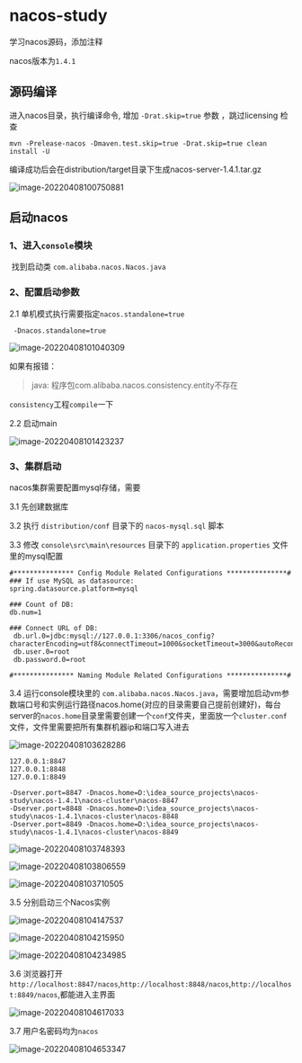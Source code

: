 # nacos-study
学习nacos源码，添加注释

nacos版本为`1.4.1`

## 源码编译
进入nacos目录，执行编译命令, 增加 `-Drat.skip=true` 参数 ，跳过licensing 检查
```shell
mvn -Prelease-nacos -Dmaven.test.skip=true -Drat.skip=true clean install -U 
```

编译成功后会在distribution/target目录下生成nacos-server-1.4.1.tar.gz

![image-20220408100750881](images/202204081007286.png)



## 启动nacos

### 1、进入`console`模块

​	找到启动类 `com.alibaba.nacos.Nacos.java`

### 2、配置启动参数

2.1 单机模式执行需要指定`nacos.standalone=true`

```shell
 -Dnacos.standalone=true
```

![image-20220408101040309](images/202204081010208.png)



如果有报错：

>  java: 程序包com.alibaba.nacos.consistency.entity不存在

`consistency`工程`compile`一下



2.2 启动main

![image-20220408101423237](images/202204081014898.png)



### 3、集群启动

nacos集群需要配置mysql存储，需要

3.1 先创建数据库

3.2 执行 `distribution/conf` 目录下的 `nacos-mysql.sql` 脚本

3.3 修改 `console\src\main\resources` 目录下的 `application.properties` 文件里的mysql配置

   ```properties
   #*************** Config Module Related Configurations ***************#
   ### If use MySQL as datasource:
   spring.datasource.platform=mysql
   
   ### Count of DB:
   db.num=1
   
   ### Connect URL of DB:
    db.url.0=jdbc:mysql://127.0.0.1:3306/nacos_config?characterEncoding=utf8&connectTimeout=1000&socketTimeout=3000&autoReconnect=true&useUnicode=true&useSSL=false&serverTimezone=UTC
    db.user.0=root
    db.password.0=root
   
   #*************** Naming Module Related Configurations ***************#
   ```



3.4 运行console模块里的 `com.alibaba.nacos.Nacos.java`，需要增加启动vm参数端口号和实例运行路径nacos.home(对应的目录需要自己提前创建好)，每台server的`nacos.home`目录里需要创建一个`conf`文件夹，里面放一个`cluster.conf`文件，文件里需要把所有集群机器ip和端口写入进去

![image-20220408103628286](images/image-20220408103628286.png)

```properties
127.0.0.1:8847
127.0.0.1:8848
127.0.0.1:8849
```

```properties
-Dserver.port=8847 -Dnacos.home=D:\idea_source_projects\nacos-study\nacos-1.4.1\nacos-cluster\nacos-8847
-Dserver.port=8848 -Dnacos.home=D:\idea_source_projects\nacos-study\nacos-1.4.1\nacos-cluster\nacos-8848
-Dserver.port=8849 -Dnacos.home=D:\idea_source_projects\nacos-study\nacos-1.4.1\nacos-cluster\nacos-8849
```





![image-20220408103748393](images/image-20220408103748393.png)

![image-20220408103806559](images/image-20220408103806559.png)

![image-20220408103710505](images/202204081037842.png)



3.5 分别启动三个Nacos实例

![image-20220408104147537](images/image-20220408104147537.png)



![image-20220408104215950](images/image-20220408104215950.png)



![image-20220408104234985](images/image-20220408104234985.png)



3.6 浏览器打开 `http://localhost:8847/nacos`,`http://localhost:8848/nacos`,`http://localhost:8849/nacos`,都能进入主界面

   ![image-20220408104617033](images/image-20220408104617033.png)



3.7 用户名密码均为`nacos`

![image-20220408104653347](images/image-20220408104653347.png)
